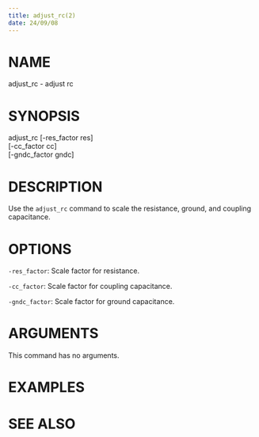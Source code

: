 ```yaml
---
title: adjust_rc(2)
date: 24/09/08
---
```


# NAME

adjust_rc - adjust rc

# SYNOPSIS

adjust_rc
    [-res_factor res]               
    [-cc_factor cc]                
    [-gndc_factor gndc]          


# DESCRIPTION

Use the `adjust_rc` command to scale the resistance, ground, and coupling
capacitance.

# OPTIONS

`-res_factor`:  Scale factor for resistance.

`-cc_factor`:  Scale factor for coupling capacitance.

`-gndc_factor`:  Scale factor for ground capacitance.

# ARGUMENTS

This command has no arguments.

# EXAMPLES

# SEE ALSO
